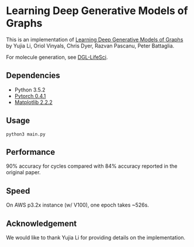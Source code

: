 # Learning Deep Generative Models of Graphs

This is an implementation of [Learning Deep Generative Models of Graphs](https://arxiv.org/pdf/1803.03324.pdf) by 
Yujia Li, Oriol Vinyals, Chris Dyer, Razvan Pascanu, Peter Battaglia.

For molecule generation, see 
[DGL-LifeSci](https://github.com/awslabs/dgl-lifesci/tree/master/examples/generative_models/dgmg).

## Dependencies
- Python 3.5.2
- [Pytorch 0.4.1](https://pytorch.org/)
- [Matplotlib 2.2.2](https://matplotlib.org/)

## Usage

`python3 main.py`

## Performance

90% accuracy for cycles compared with 84% accuracy reported in the original paper.

## Speed

On AWS p3.2x instance (w/ V100), one epoch takes ~526s.

## Acknowledgement

We would like to thank Yujia Li for providing details on the implementation.
